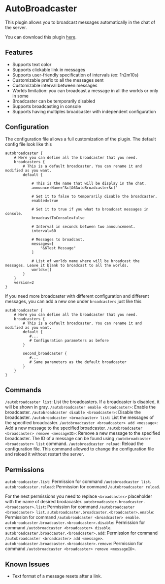 # AutoBroadcaster
This plugin allows you to broadcast messages automatically in the chat of the server.

You can download this plugin [here](https://ore-staging.spongepowered.org/aadeg/AutoBroadcaster).

## Features
+ Supports text color
+ Supports clickable link in messages
+ Supports user-friendly specification of intervals (ex: 1h2m10s)
+ Customizable prefix to all the messages sent
+ Customizable interval between messages
+ Worlds limitation: you can broadcast a message in all the worlds or only in some
+ Broadcaster can be temporarily disabled 
+ Supports broadcasting in console
+ Supports having multiples broadcaster with independent configuration

## Configuration
The configuration file allows a full customization of the plugin. The default config file look like this

```
autobroadcaster {
    # Here you can define all the broadcaster that you need.
    broadcasters {
        # This is a default broadcaster. You can rename it and modified as you want.
        default {

            # This is the name that will be display in the chat.
            announcerName="&c[&6AutoBroadcaster&c]"
            
            # Set it to false to temporarily disable the broadcaster.
            enabled=true

            # Set it to true if you what to broadcast messages in console.
            broadcastToConsole=false

            # Interval in seconds between two announcement.
            interval=60

            # Messages to broadcast.
            messages=[
                "&6Test Message"
            ]

            # List of worlds name where will be broadcast the messages. Leave it blank to broadcast to all the worlds.
            worlds=[]
        }
    }
    version=2
}
```

If you need more broadcaster with different configuration and different messages, you can add a new one under ```broadcasters``` just like this

```
autobroadcaster {
    # Here you can define all the broadcaster that you need.
    broadcasters {
        # This is a default broadcaster. You can rename it and modified as you want.
        default {
           #...
           # Configuration parameters as before
        }

        second_broadcaster {
           #...
           # Same parameters as the default broadcaster
        }
    }
}
```


## Commands
```/autobroadcaster list```: List the broadcasters. If a broadcaster is disabled, it will be shown in gray.
```/autobroadcaster enable <broadcaster>```: Enable the broadcaster.
```/autobroadcaster disable <broadcaster>```: Disable the broadcaster.
```/autobroadcaster <broadcaster> list```: List the messages of the specified broadcaster.
```/autobroadcaster <broadcaster> add <message>```: Add a new message to the specified broadcaster.
```/autobroadcaster <broadcaster> remove <messageID>```: Remove a new message to the specified broadcaster. The ID of a message can be found using ```/autobroadcaster <broadcaster> list``` command.
```/autobroadcaster reload```: Reload the configuration file. This command allowed to change the configuration file and reload it without restart the server.

## Permissions
```autobroadcaster.list```: Permission for command ```/autobroadcaster list```.
```autobroadcaster.reload```: Permission for command ```/autobroadcaster reload```.

For the next permissions you need to replace ```<broadcaster>``` placeholder with the name of desired brodacaster. 
```autobroadcaster.broadcaster.<broadcaster>.list```: Permission for command ```/autobroadcaster <broadcaster> list```.
```autobroadcaster.broadcaster.<broadcaster>.enable```: Permission for command ```/autobroadcaster <broadcaster> enable```.
```autobroadcaster.broadcaster.<broadcaster>.disable```: Permission for command ```/autobroadcaster <broadcaster> disable```.
```autobroadcaster.broadcaster.<broadcaster>.add```: Permission for command ```/autobroadcaster <broadcaster> add <message>```.
```autobroadcaster.broadcaster.<broadcaster>.remove```: Permission for command ```/autobroadcaster <broadcaster> remove <messageID>```.


## Known Issues
+ Text format of a message resets after a link.
